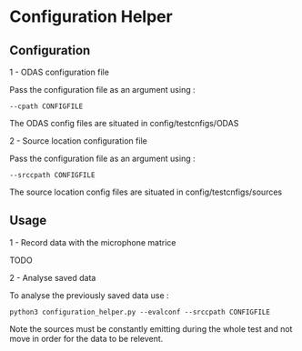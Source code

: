 # Configuration Helper

## Configuration

1 - ODAS configuration file

Pass the configuration file as an argument using :

    --cpath CONFIGFILE

The ODAS config files are situated in config/testcnfigs/ODAS

2 - Source location configuration file

Pass the configuration file as an argument using :

    --srccpath CONFIGFILE

The source location config files are situated in config/testcnfigs/sources

## Usage

1 - Record data with the microphone matrice

TODO

2 - Analyse saved data

To analyse the previously saved data use :

    python3 configuration_helper.py --evalconf --srccpath CONFIGFILE

Note the sources must be constantly emitting during the whole test and not move in order for the data to be relevent.